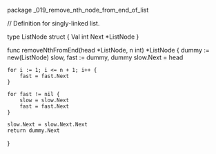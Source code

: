 package _019_remove_nth_node_from_end_of_list

// Definition for singly-linked list.

type ListNode struct {
	Val  int
	Next *ListNode
}

func removeNthFromEnd(head *ListNode, n int) *ListNode {
	dummy := new(ListNode)
	slow, fast := dummy, dummy
	slow.Next = head

	for i := 1; i <= n + 1; i++ {
		fast = fast.Next
	}

	for fast != nil {
		slow = slow.Next
		fast = fast.Next
	}

	slow.Next = slow.Next.Next
	return dummy.Next
}
